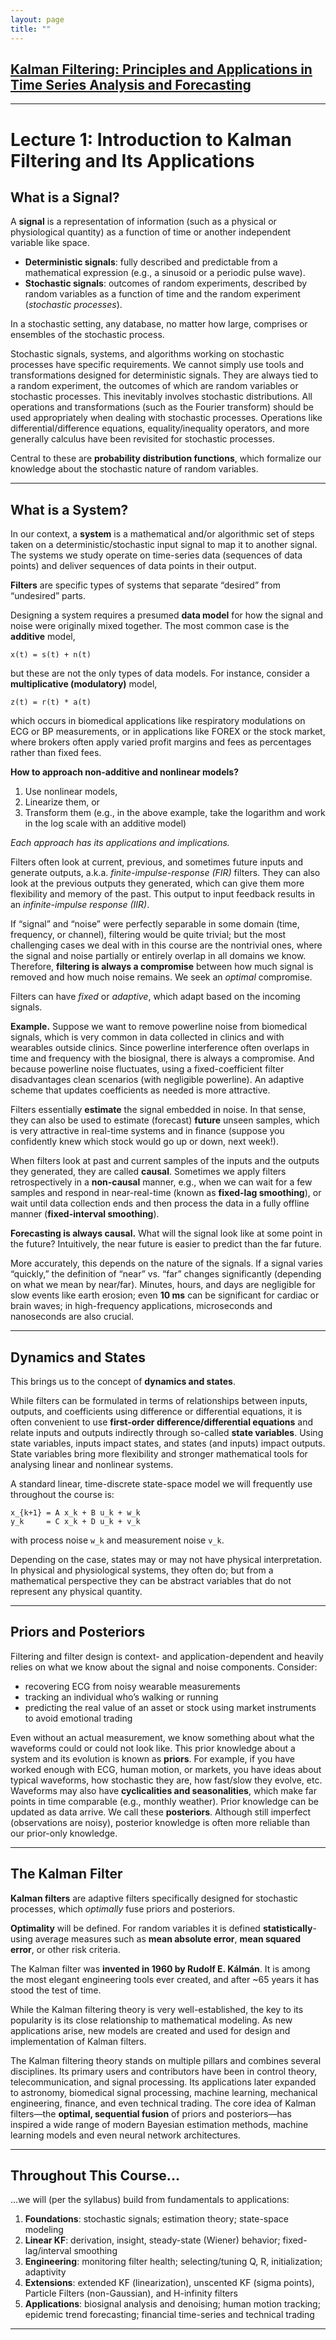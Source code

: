 ```yaml
---
layout: page
title: ""
---
```


## [Kalman Filtering: Principles and Applications in Time Series Analysis and Forecasting](https://sameni.info/courses/kalman-filtering/)

---

# Lecture 1: Introduction to Kalman Filtering and Its Applications

## What is a Signal?
A **signal** is a representation of information (such as a physical or physiological quantity) as a function of time or another independent variable like space.

- **Deterministic signals**: fully described and predictable from a mathematical expression (e.g., a sinusoid or a periodic pulse wave).  
- **Stochastic signals**: outcomes of random experiments, described by random variables as a function of time and the random experiment (*stochastic processes*).

In a stochastic setting, any database, no matter how large, comprises or ensembles of the stochastic process.

Stochastic signals, systems, and algorithms working on stochastic processes have specific requirements. We cannot simply use tools and transformations designed for deterministic signals. They are always tied to a random experiment, the outcomes of which are random variables or stochastic processes. This inevitably involves stochastic distributions. All operations and transformations (such as the Fourier transform) should be used appropriately when dealing with stochastic processes. Operations like differential/difference equations, equality/inequality operators, and more generally calculus have been revisited for stochastic processes.

Central to these are **probability distribution functions**, which formalize our knowledge about the stochastic nature of random variables.

---

## What is a System?
In our context, a **system** is a mathematical and/or algorithmic set of steps taken on a deterministic/stochastic input signal to map it to another signal. The systems we study operate on time-series data (sequences of data points) and deliver sequences of data points in their output.

**Filters** are specific types of systems that separate “desired” from “undesired” parts.

Designing a system requires a presumed **data model** for how the signal and noise were originally mixed together. The most common case is the **additive** model,

```
x(t) = s(t) + n(t)
```

but these are not the only types of data models. For instance, consider a **multiplicative (modulatory)** model,

```
z(t) = r(t) * a(t)
```
which occurs in biomedical applications like respiratory modulations on ECG or BP measurements, or in applications like FOREX or the stock market, where brokers often apply varied profit margins and fees as percentages rather than fixed fees.

**How to approach non-additive and nonlinear models?**  
1. Use nonlinear models,
2. Linearize them, or
3. Transform them (e.g., in the above example, take the logarithm and work in the log scale with an additive model)

*Each approach has its applications and implications.*

Filters often look at current, previous, and sometimes future inputs and generate outputs, a.k.a. *finite-impulse-response (FIR)* filters. They can also look at the previous outputs they generated, which can give them more flexibility and memory of the past. This output to input feedback results in an *infinite-impulse response (IIR)*.

If “signal” and “noise” were perfectly separable in some domain (time, frequency, or channel), filtering would be quite trivial; but the most challenging cases we deal with in this course are the nontrivial ones, where the signal and noise partially or entirely overlap in all domains we know. Therefore, **filtering is always a compromise** between how much signal is removed and how much noise remains. We seek an *optimal* compromise.

Filters can have *fixed* or *adaptive*, which adapt based on the incoming signals.

**Example.** Suppose we want to remove powerline noise from biomedical signals, which is very common in data collected in clinics and with wearables outside clinics. Since powerline interference often overlaps in time and frequency with the biosignal, there is always a compromise. And because powerline noise fluctuates, using a fixed-coefficient filter disadvantages clean scenarios (with negligible powerline). An adaptive scheme that updates coefficients as needed is more attractive.

Filters essentially **estimate** the signal embedded in noise. In that sense, they can also be used to estimate (forecast) **future** unseen samples, which is very attractive in real-time systems and in finance (suppose you confidently knew which stock would go up or down, next week!).

When filters look at past and current samples of the inputs and the outputs they generated, they are called **causal**. Sometimes we apply filters retrospectively in a **non-causal** manner, e.g., when we can wait for a few samples and respond in near-real-time (known as **fixed-lag smoothing**), or wait until data collection ends and then process the data in a fully offline manner (**fixed-interval smoothing**).

**Forecasting is always causal.** What will the signal look like at some point in the future? Intuitively, the near future is easier to predict than the far future.

More accurately, this depends on the nature of the signals. If a signal varies “quickly,” the definition of “near” vs. “far” changes significantly (depending on what we mean by near/far). Minutes, hours, and days are negligible for slow events like earth erosion; even **10 ms** can be significant for cardiac or brain waves; in high-frequency applications, microseconds and nanoseconds are also crucial.

---

## Dynamics and States
This brings us to the concept of **dynamics and states**.

While filters can be formulated in terms of relationships between inputs, outputs, and coefficients using difference or differential equations, it is often convenient to use **first-order difference/differential equations** and relate inputs and outputs indirectly through so-called **state variables**. Using state variables, inputs impact states, and states (and inputs) impact outputs. State variables bring more flexibility and stronger mathematical tools for analysing linear and nonlinear systems.

A standard linear, time-discrete state-space model we will frequently use throughout the course is:

```
x_{k+1} = A x_k + B u_k + w_k
y_k     = C x_k + D u_k + v_k
```

with process noise `w_k` and measurement noise `v_k`.


Depending on the case, states may or may not have physical interpretation. In physical and physiological systems, they often do; but from a mathematical perspective they can be abstract variables that do not represent any physical quantity.

---

## Priors and Posteriors
Filtering and filter design is context- and application-dependent and heavily relies on what we know about the signal and noise components. Consider:

- recovering ECG from noisy wearable measurements  
- tracking an individual who’s walking or running  
- predicting the real value of an asset or stock using market instruments to avoid emotional trading  

Even without an actual measurement, we know something about what the waveforms could or could not look like. This prior knowledge about a system and its evolution is known as **priors**. For example, if you have worked enough with ECG, human motion, or markets, you have ideas about typical waveforms, how stochastic they are, how fast/slow they evolve, etc. Waveforms may also have **cyclicalities and seasonalities**, which make far points in time comparable (e.g., monthly weather). Prior knowledge can be updated as data arrive. We call these **posteriors**. Although still imperfect (observations are noisy), posterior knowledge is often more reliable than our prior-only knowledge.

---

## The Kalman Filter
**Kalman filters** are adaptive filters specifically designed for stochastic processes, which *optimally* fuse priors and posteriors. 

**Optimality** will be defined. For random variables it is defined **statistically**-using average measures such as **mean absolute error**, **mean squared error**, or other risk criteria.

The Kalman filter was **invented in 1960 by Rudolf E. Kálmán**. It is among the most elegant engineering tools ever created, and after ~65 years it has stood the test of time.

While the Kalman filtering theory is very well-established, the key to its popularity is its close relationship to mathematical modeling. As new applications arise, new models are created and used for design and implementation of Kalman filters. 

The Kalman filtering theory stands on multiple pillars and combines several disciplines. Its primary users and contributors have been in control theory, telecommunication, and signal processing. Its applications later expanded to astronomy, biomedical signal processing, machine learning, mechanical engineering, finance, and even technical trading. The core idea of Kalman filters—the **optimal, sequential fusion** of priors and posteriors—has inspired a wide range of modern Bayesian estimation methods, machine learning models and even neural network architectures.

---

## Throughout This Course...
...we will (per the syllabus) build from fundamentals to applications:

1. **Foundations**: stochastic signals; estimation theory; state-space modeling  
2. **Linear KF**: derivation, insight, steady-state (Wiener) behavior; fixed-lag/interval smoothing  
3. **Engineering**: monitoring filter health; selecting/tuning Q, R, initialization; adaptivity  
4. **Extensions**: extended KF (linearization), unscented KF (sigma points), Particle Filters (non-Gaussian), and H-infinity filters  
5. **Applications**: biosignal analysis and denoising; human motion tracking; epidemic trend forecasting; financial time-series and technical trading  

---